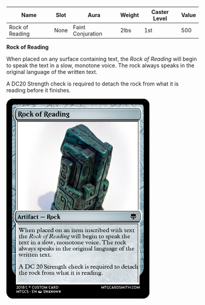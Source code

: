 
| Name            | Slot | Aura              | Weight | Caster Level | Value |
| --------------- | ---- | ----------------- | ------ | ------------ | ----- |
| Rock of Reading | None | Faint Conjuration | 2lbs   | 1st          | 500   |

**Rock of Reading**

When placed on any surface containing text, the _Rock of Reading_ will begin to speak the text in a slow, monotone voice. The rock always speaks in the original language of the written text.

A DC20 Strength check is required to detach the rock from what it is reading before it finishes.

![itemimage]

[itemimage]: /MagicItems/ItemArt/RockofReading.png
